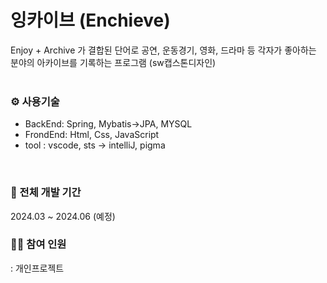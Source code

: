 # 잉카이브 (Enchieve)
Enjoy + Archive 가 결합된 단어로 공연, 운동경기, 영화, 드라마 등 각자가 좋아하는 분야의 아카이브를 기록하는 프로그램 (sw캡스톤디자인)
<br><br> 

### ⚙ 사용기술
- BackEnd: Spring, Mybatis->JPA, MYSQL
- FrondEnd: Html, Css, JavaScript
- tool : vscode, sts -> intelliJ, pigma

<br>


### 📆 전체 개발 기간
2024.03 ~ 2024.06 (예정)


### 🙋‍♀️ 참여 인원
: 개인프로젝트
